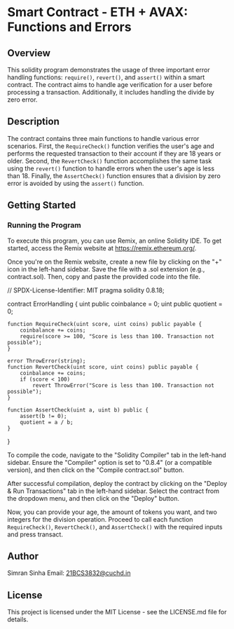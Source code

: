 # Smart Contract - ETH + AVAX: Functions and Errors

## Overview
This solidity program demonstrates the usage of three important error handling functions: `require()`, `revert()`, and `assert()` within a smart contract. The contract aims to handle age verification for a user before processing a transaction. Additionally, it includes handling the divide by zero error.

## Description
The contract contains three main functions to handle various error scenarios. First, the `RequireCheck()` function verifies the user's age and performs the requested transaction to their account if they are 18 years or older. Second, the `RevertCheck()` function accomplishes the same task using the `revert()` function to handle errors when the user's age is less than 18. Finally, the `AssertCheck()` function ensures that a division by zero error is avoided by using the `assert()` function.

## Getting Started

### Running the Program
To execute this program, you can use Remix, an online Solidity IDE. To get started, access the Remix website at https://remix.ethereum.org/.

Once you're on the Remix website, create a new file by clicking on the "+" icon in the left-hand sidebar. Save the file with a .sol extension (e.g., contract.sol). Then, copy and paste the provided code into the file.


// SPDX-License-Identifier: MIT
pragma solidity 0.8.18;

contract ErrorHandling {
    uint public coinbalance = 0;
    uint public quotient = 0;

    function RequireCheck(uint score, uint coins) public payable {
        coinbalance += coins;
        require(score >= 100, "Score is less than 100. Transaction not possible");
    }

    error ThrowError(string);
    function RevertCheck(uint score, uint coins) public payable {
        coinbalance += coins;
        if (score < 100)
            revert ThrowError("Score is less than 100. Transaction not possible");
    }

    function AssertCheck(uint a, uint b) public {
        assert(b != 0);
        quotient = a / b;
    }
}


To compile the code, navigate to the "Solidity Compiler" tab in the left-hand sidebar. Ensure the "Compiler" option is set to "0.8.4" (or a compatible version), and then click on the "Compile contract.sol" button.

After successful compilation, deploy the contract by clicking on the "Deploy & Run Transactions" tab in the left-hand sidebar. Select the contract from the dropdown menu, and then click on the "Deploy" button.

Now, you can provide your age, the amount of tokens you want, and two integers for the division operation. Proceed to call each function `RequireCheck()`, `RevertCheck()`, and `AssertCheck()` with the required inputs and press transact.

## Author
Simran Sinha
Email: 21BCS3832@cuchd.in

## License
This project is licensed under the MIT License - see the LICENSE.md file for details.
